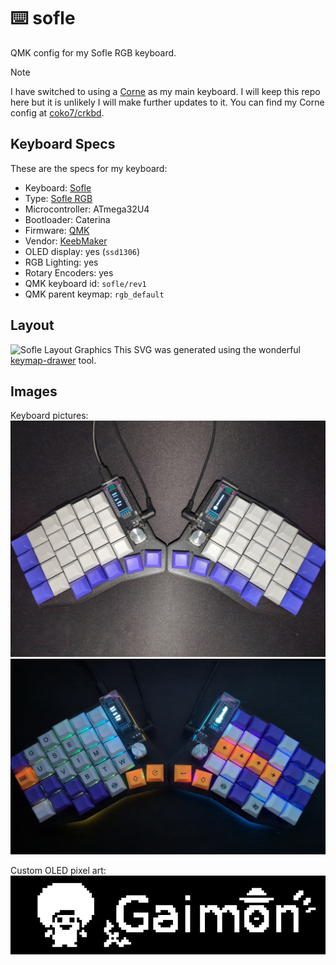 # ⌨️ sofle

QMK config for my Sofle RGB keyboard.

> [!NOTE]
> I have switched to using a [Corne](https://github.com/foostan/crkbd) as my main keyboard.
> I will keep this repo here but it is unlikely I will make further updates to it.
> You can find my Corne config at [coko7/crkbd](https://github.com/Coko7/crkbd).

## Keyboard Specs

These are the specs for my keyboard:
- Keyboard: [Sofle](https://github.com/josefadamcik/SofleKeyboard)
- Type: [Sofle RGB](https://josefadamcik.github.io/SofleKeyboard/build_guide_rgb.html)
- Microcontroller: ATmega32U4
- Bootloader: Caterina
- Firmware: [QMK](https://github.com/qmk/qmk_firmware)
- Vendor: [KeebMaker](https://keebmaker.com)
- OLED display: yes (`ssd1306`)
- RGB Lighting: yes
- Rotary Encoders: yes
- QMK keyboard id: `sofle/rev1`
- QMK parent keymap: `rgb_default`

## Layout

![Sofle Layout Graphics](./images/keymap.svg)
This SVG was generated using the wonderful [keymap-drawer](https://github.com/caksoylar/keymap-drawer) tool.

## Images

Keyboard pictures:
![Sofle Keyboard Image](./images/sofle_rgb.jpg)
![Sofle Keyboard Image (New keycaps + rgb ON)](./images/sogle_rgb_vim_propaganda.jpg)

Custom OLED pixel art:
![Gaimon (from One Piece) OLED Pixel Art](./images/gaimon_oled_10x.png)
